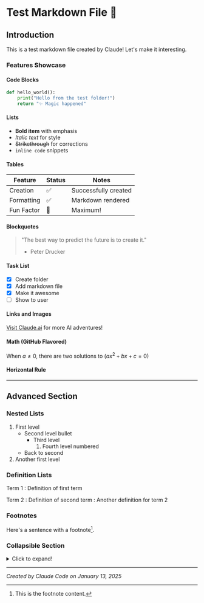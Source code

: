 # Test Markdown File 🚀

## Introduction
This is a test markdown file created by Claude! Let's make it interesting.

### Features Showcase

#### Code Blocks
```python
def hello_world():
    print("Hello from the test folder!")
    return "✨ Magic happened"
```

#### Lists
- **Bold item** with emphasis
- *Italic text* for style
- ~~Strikethrough~~ for corrections
- `inline code` snippets

#### Tables
| Feature | Status | Notes |
|---------|--------|-------|
| Creation | ✅ | Successfully created |
| Formatting | ✅ | Markdown rendered |
| Fun Factor | 🎉 | Maximum! |

#### Blockquotes
> "The best way to predict the future is to create it."
> - Peter Drucker

#### Task List
- [x] Create folder
- [x] Add markdown file
- [x] Make it awesome
- [ ] Show to user

#### Links and Images
[Visit Claude.ai](https://claude.ai) for more AI adventures!

#### Math (GitHub Flavored)
When $a \ne 0$, there are two solutions to $(ax^2 + bx + c = 0)$

#### Horizontal Rule
---

## Advanced Section

### Nested Lists
1. First level
   - Second level bullet
     * Third level
       1. Fourth level numbered
   - Back to second
2. Another first level

### Definition Lists
Term 1
: Definition of first term

Term 2
: Definition of second term
: Another definition for term 2

### Footnotes
Here's a sentence with a footnote[^1].

[^1]: This is the footnote content.

### Collapsible Section
<details>
<summary>Click to expand!</summary>

Hidden content here! 🎭

```javascript
console.log("You found the secret!");
```
</details>

---

*Created by Claude Code on January 13, 2025*